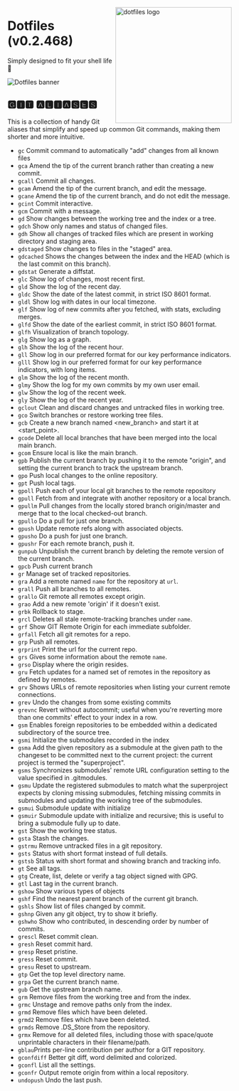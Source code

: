 <!-- markdownlint-disable MD033 MD041 MD043 -->

<img src="https://kura.pro/dotfiles/v2/images/logos/dotfiles.svg"
alt="dotfiles logo" width="261" align="right" />

<!-- markdownlint-enable MD033 MD041 MD043 -->

# Dotfiles (v0.2.468)

Simply designed to fit your shell life 🐚

![Dotfiles banner][banner]

## 🅶🅸🆃 🅰🅻🅸🅰🆂🅴🆂

This is a collection of handy Git aliases that simplify and speed up
common Git commands, making them shorter and more intuitive.

- `gc` Commit command to automatically "add" changes from all known
  files
- `gca` Amend the tip of the current branch rather than creating a new
  commit.
- `gcall` Commit all changes.
- `gcam` Amend the tip of the current branch, and edit the message.
- `gcane` Amend the tip of the current branch, and do not edit the
  message.
- `gcint` Commit interactive.
- `gcm` Commit with a message.
- `gd` Show changes between the working tree and the index or a tree.
- `gdch` Show only names and status of changed files.
- `gdh` Show all changes of tracked files which are present in working
  directory and staging area.
- `gdstaged` Show changes to files in the "staged" area.
- `gdcached` Shows the changes between the index and the HEAD (which is
  the last commit on this branch).
- `gdstat` Generate a diffstat.
- `glc` Show log of changes, most recent first.
- `gld` Show the log of the recent day.
- `gldc` Show the date of the latest commit, in strict ISO 8601 format.
- `gldl` Show log with dates in our local timezone.
- `glf` Show log of new commits after you fetched, with stats, excluding
  merges.
- `glfd` Show the date of the earliest commit, in strict ISO 8601
  format.
- `glfh` Visualization of branch topology.
- `glg` Show log as a graph.
- `glh` Show the log of the recent hour.
- `gll` Show log in our preferred format for our key performance
  indicators.
- `glll` Show log in our preferred format for our key performance
  indicators, with long items.
- `glm` Show the log of the recent month.
- `glmy` Show the log for my own commits by my own user email.
- `glw` Show the log of the recent week.
- `gly` Show the log of the recent year.
- `gclout` Clean and discard changes and untracked files in working
  tree.
- `gco` Switch branches or restore working tree files.
- `gcb` Create a new branch named <new_branch> and start it at
  <start_point>.
- `gcode` Delete all local branches that have been merged into the local
  main branch.
- `gcom` Ensure local is like the main branch.
- `gpb` Publish the current branch by pushing it to the remote "origin",
  and setting the current branch to track the upstream branch.
- `gpo` Push local changes to the online repository.
- `gpt` Push local tags.
- `gpoll` Push each of your local git branches to the remote repository
- `gpull` Fetch from and integrate with another repository or a local
  branch.
- `gpullm` Pull changes from the locally stored branch origin/master
  and merge that to the local checked-out branch.
- `gpullo` Do a pull for just one branch.
- `gpush` Update remote refs along with associated objects.
- `gpusho` Do a push for just one branch.
- `gpushr` For each remote branch, push it.
- `gunpub` Unpublish the current branch by deleting the remote version
  of the current branch.
- `gpcb` Push current branch
- `gr` Manage set of tracked repositories.
- `gra` Add a remote named `name` for the repository at `url`.
- `grall` Push all branches to all remotes.
- `grallo` Git remote all remotes except origin.
- `grao` Add a new remote 'origin' if it doesn't exist.
- `grbk` Rollback to stage.
- `grcl` Deletes all stale remote-tracking branches under `name`.
- `grf` Show GIT Remote Origin for each immediate subfolder.
- `grfall` Fetch all git remotes for a repo.
- `grp` Push all remotes.
- `grprint` Print the url for the current repo.
- `grs` Gives some information about the remote `name`.
- `grso` Display where the origin resides.
- `gru` Fetch updates for a named set of remotes in the repository as
  defined by remotes.
- `grv` Shows URLs of remote repositories when listing your current
  remote connections.
- `grev` Undo the changes from some existing commits
- `grevnc` Revert without autocommit; useful when you're reverting
  more than one commits' effect to your index in a row.
- `gsm` Enables foreign repositories to be embedded within a dedicated
  subdirectory of the source tree.
- `gsmi` Initialize the submodules recorded in the index
- `gsma` Add the given repository as a submodule at the given path to
  the changeset to be committed next to the current project: the current
  project is termed the "superproject".
- `gsms` Synchronizes submodules' remote URL configuration setting to
  the value specified in .gitmodules.
- `gsmu` Update the registered submodules to match what the superproject
  expects by cloning missing submodules, fetching missing commits in
  submodules and updating the working tree of the submodules.
- `gsmui` Submodule update with initialize
- `gsmuir` Submodule update with initialize and recursive; this is
  useful to bring a submodule fully up to date.
- `gst` Show the working tree status.
- `gsta` Stash the changes.
- `gstrmu` Remove untracked files in a git repository.
- `gsts` Status with short format instead of full details.
- `gstsb` Status with short format and showing branch and tracking info.
- `gt` See all tags.
- `gtg` Create, list, delete or verify a tag object signed with GPG.
- `gtl` Last tag in the current branch.
- `gshow` Show various types of objects
- `gshf` Find the nearest parent branch of the current git branch.
- `gshls` Show list of files changed by commit.
- `gshnp` Given any git object, try to show it briefly.
- `gshwho` Show who contributed, in descending order by number of
  commits.
- `grescl` Reset commit clean.
- `gresh` Reset commit hard.
- `gresp` Reset pristine.
- `gress` Reset commit.
- `gresu` Reset to upstream.
- `gtp` Get the top level directory name.
- `grpa` Get the current branch name.
- `gub` Get the upstream branch name.
- `grm` Remove files from the working tree and from the index.
- `grmc` Unstage and remove paths only from the index.
- `grmd` Remove files which have been deleted.
- `grmd2` Remove files which have been deleted.
- `grmds` Remove .DS_Store from the repository.
- `grmx` Remove for all deleted files, including those with space/quote
  unprintable characters in their filename/path.
- `gblau`Prints per-line contribution per author for a GIT repository.
- `gconfdiff` Better git diff, word delimited and colorized.
- `gconfl` List all the settings.
- `gconfr` Output remote origin from within a local repository.
- `undopush` Undo the last push.

[banner]: https://kura.pro/dotfiles/v2/images/titles/title-dotfiles.svg
